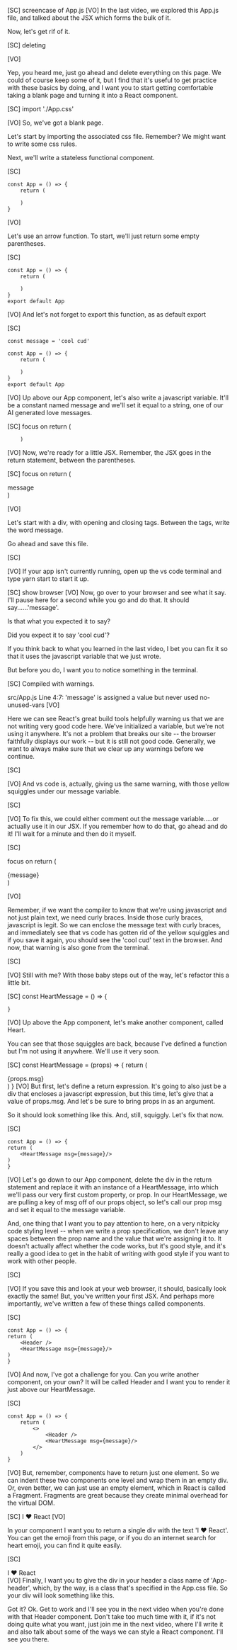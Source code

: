[SC]
screencase of App.js
[VO]
In the last video, we explored this App.js file, and talked about the JSX which forms the bulk of it.

Now, let's get rif of it.

[SC]
deleting

[VO]

Yep, you heard me, just go ahead and delete everything on this page. We could of course keep some of it, but I find that it's useful to get practice with these basics by doing, and I want you to start getting comfortable taking a blank page and turning it into a React component.

[SC]
import './App.css'

[VO]
So, we've got a blank page.

Let's start by importing the associated css file. Remember? We might want to write some css rules.

Next, we'll write a stateless functional component.

[SC]

    const App = () => {
        return (

        )
    }

[VO]

Let's use an arrow function. To start, we'll just return some empty parentheses.

[SC]

    const App = () => {
        return (

        )
    }
    export default App

[VO]
And let's not forget to export this function, as as default export

[SC]

    const message = 'cool cud'

    const App = () => {
        return (

        )
    }
    export default App

[VO]
Up above our App component, let's also write a javascript variable. It'll be a constant named message and we'll set it equal to a string, one of our AI generated love messages.

[SC]
focus on
return (

        )

[VO]
Now, we're ready for a little JSX. Remember, the JSX goes in the return statement, between the parentheses.

[SC]
focus on
return (

<div>message</div>
)

[VO]

Let's start with a div, with opening and closing tags. Between the tags, write the word message.

Go ahead and save this file.

[SC]

[VO]
If your app isn't currently running, open up the vs code terminal and type yarn start to start it up.

[SC]
show browser
[VO]
Now, go over to your browser and see what it say. I'll pause here for a second while you go and do that. It should say......'message'.

Is that what you expected it to say?

Did you expect it to say 'cool cud'?

If you think back to what you learned in the last video, I bet you can fix it so that it uses the javascript variable that we just wrote.

But before you do, I want you to notice something in the terminal.

[SC]
Compiled with warnings.

src/App.js
Line 4:7: 'message' is assigned a value but never used no-unused-vars
[VO]

Here we can see React's great build tools helpfully warning us that we are not writing very good code here. We've initialized a variable, but we're not using it anywhere. It's not a problem that breaks our site -- the browser faithfully displays our work -- but it is still not good code. Generally, we want to always make sure that we clear up any warnings before we continue.

[SC]

[VO]
And vs code is, actually, giving us the same warning, with those yellow squiggles under our message variable.

[SC]

[VO]
To fix this, we could either comment out the message variable.....or actually use it in our JSX. If you remember how to do that, go ahead and do it! I'll wait for a minute and then do it myself.

[SC]

focus on
return (

<div>{message}</div>
)

[VO]

Remember, if we want the compiler to know that we're using javascript and not just plain text, we need curly braces. Inside those curly braces, javascript is legit. So we can enclose the message text with curly braces, and immediately see that vs code has gotten rid of the yellow squiggles and if you save it again, you should see the 'cool cud' text in the browser. And now, that warning is also gone from the terminal.

[SC]

[VO]
Still with me? With those baby steps out of the way, let's refactor this a little bit.

[SC]
const HeartMessage = () => {

    }

[VO]
Up above the App component, let's make another component, called Heart.

You can see that those squiggles are back, because I've defined a function but I'm not using it anywhere. We'll use it very soon.

[SC]
const HeartMessage = (props) => {
return (

<div>
{props.msg}
</div>
)
}
[VO]
But first, let's define a return expression. It's going to also just be a div that encloses a javascript expression, but this time, let's give that a value of props.msg. And let's be sure to bring props in as an argument.

So it should look something like this. And, still, squiggly. Let's fix that now.

[SC]

    const App = () => {
    return (
        <HeartMessage msg={message}/>
    )
    }

[VO]
Let's go down to our App component, delete the div in the return statement and replace it with an instance of a HeartMessage, into which we'll pass our very first custom property, or prop. In our HeartMessage, we are pulling a key of msg off of our props object, so let's call our prop msg and set it equal to the message variable.

And, one thing that I want you to pay attention to here, on a very nitpicky code styling level -- when we write a prop specification, we don't leave any spaces between the prop name and the value that we're assigning it to. It doesn't actually affect whether the code works, but it's good style, and it's really a good idea to get in the habit of writing with good style if you want to work with other people.

[SC]

[VO]
If you save this and look at your web browser, it should, basically look exactly the same!
But, you've written your first JSX. And perhaps more importantly, we've written a few of these things called components.

[SC]

    const App = () => {
    return (
        <Header />
        <HeartMessage msg={message}/>
    )
    }

[VO]
And now, I've got a challenge for you. Can you write another component, on your own? It will be called Header and I want you to render it just above our HeartMessage.

[SC]

    const App = () => {
        return (
            <>
                <Header />
                <HeartMessage msg={message}/>
            </>
        )
    }

[VO]
But, remember, components have to return just one element. So we can indent these two components one level and wrap them in an empty div. Or, even better, we can just use an empty element, which in React is called a Fragment. Fragments are great because they create minimal overhead for the virtual DOM.

[SC]
I ❤️ React
[VO]

In your component I want you to return a single div with the text 'I ❤️ React'. You can get the emoji from this page, or if you do an internet search for heart emoji, you can find it quite easily.

[SC]

 <div className='App-header' >I ❤️ React</div>
[VO]
Finally, I want you to give the div in your header a class name of 'App-header', which, by the way, is a class that's specified in the App.css file.  So your div will look something like this.

Got it? Ok. Get to work and I'll see you in the next video when you're done with that Header component. Don't take too much time with it, if it's not doing quite what you want, just join me in the next video, where I'll write it and also talk about some of the ways we can style a React component. I'll see you there.
